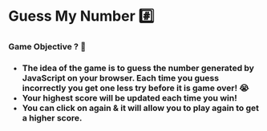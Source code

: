 <h1>Guess My Number #️⃣</h1>
<h3>Game Objective ? 🤔<h3>
<ul>
    <li>The idea of the game is to guess the number generated by JavaScript on your browser. Each time you guess incorrectly you get one less try before it is game over! 😭</li>
    <li>Your highest score will be updated each time you win!</li>
    <li>You can click on again & it will allow you to play again to get a higher score.</li>
</ul>
